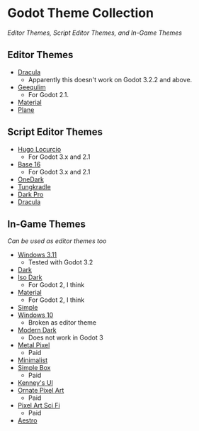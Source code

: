 # Godot Theme Collection
*Editor Themes, Script Editor Themes, and In-Game Themes*

## Editor Themes
- [Dracula](https://draculatheme.com/godot)
    - Apparently this doesn't work on Godot 3.2.2 and above.
- [Geequlim](https://github.com/Geequlim/godot-themes)
    - For Godot 2.1.
- [Material](https://github.com/senio34/Godot-Material-Theme)
- [Plane](https://github.com/Jay7c/jc.godot.plane-editor-theme)

## Script Editor Themes
- [Hugo Locurcio](https://github.com/godotengine/godot-syntax-themes)
    - For Godot 3.x and 2.1
- [Base 16](https://github.com/Calinou/base16-godot)
    - For Godot 3.x and 2.1
- [OneDark](https://github.com/Paulb23/godot_onedark_theme)
- [Tungkradle](https://github.com/tungkradle/godot-tet)
- [Dark Pro](https://github.com/CyberVector/godot-dark-pro-syntax-highlight)
- [Dracula](https://github.com/smt923/dracula-godot-editor)

## In-Game Themes
*Can be used as editor themes too*
- [Windows 3.11](https://github.com/violinbg/godot-desktop-themes)
    - Tested with Godot 3.2
- [Dark](https://mounirtohami.itch.io/godot-dark-theme)
- [Iso Dark](https://github.com/GalanCM/Iso-Themes)
    - For Godot 2, I think
- [Material](https://github.com/spaghiajoeojo/godot-material-theme)
    - For Godot 2, I think
- [Simple](https://github.com/themangomago/godot-simpleTheme)
- [Windows 10](https://github.com/tristongilley/Godot-Windows-10-Theme)
    - Broken as editor theme
- [Modern Dark](https://github.com/Calinou/modern_dark_theme)
    - Does not work in Godot 3
- [Metal Pixel](https://azagaya.itch.io/metal-pixel-theme)
    - Paid
- [Minimalist](https://azagaya.itch.io/minimalistic-ui)
- [Simple Box](https://azagaya.itch.io/simplebox-gui)
    - Paid
- [Kenney's UI](https://azagaya.itch.io/kenneys-ui-theme)
- [Ornate Pixel Art](https://azagaya.itch.io/ornate-theme)
    - Paid
- [Pixel Art Sci Fi](https://azagaya.itch.io/sci-fi-theme)
    - Paid
- [Aestro](https://hanprog.itch.io/godot-aestro-theme)
